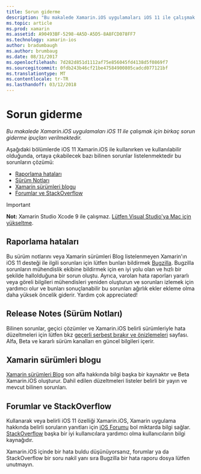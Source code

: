 ```yaml
---
title: Sorun giderme
description: "Bu makalede Xamarin.iOS uygulamaları iOS 11 ile çalışmak için birkaç sorun giderme ipuçları verilmektedir."
ms.topic: article
ms.prod: xamarin
ms.assetid: A90493BF-5298-4A5D-A5D5-8A8FCD078FF7
ms.technology: xamarin-ios
author: bradumbaugh
ms.author: brumbaug
ms.date: 08/31/2017
ms.openlocfilehash: 7d282d851d1112af75e856045fd4138d5f0869f7
ms.sourcegitcommit: 0fdb243b46cf21be47584900805cadcd077121bf
ms.translationtype: MT
ms.contentlocale: tr-TR
ms.lasthandoff: 03/12/2018
---
```

# <a name="troubleshooting"></a>Sorun giderme

_Bu makalede Xamarin.iOS uygulamaları iOS 11 ile çalışmak için birkaç sorun giderme ipuçları verilmektedir._

Aşağıdaki bölümlerde iOS 11 Xamarin.iOS ile kullanırken ve kullanılabilir olduğunda, ortaya çıkabilecek bazı bilinen sorunlar listelenmektedir bu sorunların çözümü:

- [Raporlama hataları](#Reporting-Bugs)
- [Sürüm Notları](#Release-Notes)
- [Xamarin sürümleri blogu](#Xamarin-Releases-Blog)
- [Forumlar ve StackOverflow](#Forums-and-StackOverflow)

> [!IMPORTANT]
> **Not:** Xamarin Studio Xcode 9 ile çalışmaz.
> [Lütfen Visual Studio'ya Mac için yükseltme](https://www.visualstudio.com/vs/).

<a name="Reporting-Bugs" />

## <a name="reporting-bugs"></a>Raporlama hataları

Bu sürüm notlarını veya Xamarin sürümleri Blog listelenmeyen Xamarin'ın iOS 11 desteği ile ilgili sorunları için lütfen bunları bildirmek [Bugzilla](https://bugzilla.xamarin.com/enter_bug.cgi?product=iOS). Bugzilla sorunların mühendislik ekibine bildirmek için en iyi yolu olan ve hızlı bir şekilde hallolduğuna bir sorun oluştu. Ayrıca, varolan hata raporları yararlı veya göreli bilgileri mühendisleri yeniden oluşturun ve sorunları izlemek için yardımcı olur ve bunları sonuçlanabilir bu sorunları ağırlık ekler ekleme olma daha yüksek öncelik giderir. Yardım çok appreciated!

<a name="Release-Notes" />

## <a name="release-notes"></a>Release Notes (Sürüm Notları)

Bilinen sorunlar, geçici çözümler ve Xamarin.iOS belirli sürümleriyle hata düzeltmeleri için lütfen bkz [geçerli serbest bırakır ve önizlemeleri](https://developer.xamarin.com/releases/current/) sayfası. Alfa, Beta ve kararlı sürüm kanalları en güncel bilgileri içerir.

<a name="Xamarin-Releases-Blog" />

## <a name="xamarin-releases-blog"></a>Xamarin sürümleri blogu

[Xamarin sürümleri Blog](https://releases.xamarin.com/) son alfa hakkında bilgi başka bir kaynaktır ve Beta Xamarin.iOS oluşturur. Dahil edilen düzeltmeleri listeler belirli bir yayın ve mevcut bilinen sorunları.

<a name="Forums-and-StackOverflow" />

## <a name="forums-and-stackoverflow"></a>Forumlar ve StackOverflow

Kullanarak veya belirli iOS 11 özelliği Xamarin.iOS, Xamarin uygulama hakkında belirli soruların yanıtları için [iOS Forumu](http://forums.xamarin.com/categories/ios) bol miktarda bilgi sağlar. [StackOverflow](http://stackoverflow.com/search?tab=newest&q=xamarin) başka bir iyi kullanıcılara yardımcı olma kullanıcıların bilgi kaynağıdır.

Xamarin.iOS içinde bir hata buldu düşünüyorsanız, forumlar ya da StackOverflow bir soru nakil yanı sıra Bugzilla bir hata raporu dosya lütfen unutmayın.

